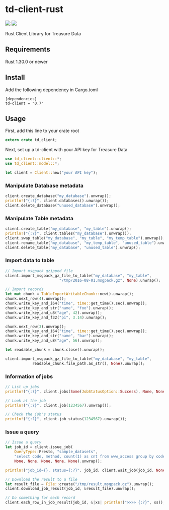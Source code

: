 # td-client-rust
[<img src="https://travis-ci.org/komamitsu/td-client-rust.svg?branch=master"/>](https://travis-ci.org/komamitsu/td-client-rust)
[<img src="https://img.shields.io/crates/v/td-client.svg"/>](https://crates.io/crates/td-client)

Rust Client Library for Treasure Data

## Requirements

Rust 1.30.0 or newer

## Install

Add the following dependency in Cargo.toml

```
[dependencies]
td-client = "0.7"
```

## Usage


First, add this line to your crate root

```rust
extern crate td_client;
```

Next, set up a td-client with your API key for Treasure Data

```rust
use td_client::client::*;
use td_client::model::*;

let client = Client::new("your API key");
```

### Manipulate Database metadata

```rust
client.create_database("my_database").unwrap();
println!("{:?}", client.databases().unwrap());
client.delete_database("unused_database").unwrap();
```

### Manipulate Table metadata

```rust
client.create_table("my_database", "my_table").unwrap();
println!("{:?}", client.tables("my_database").unwrap());
client.swap_table("my_database", "my_table", "my_temp_table").unwrap();
client.rename_table("my_database", "my_temp_table", "unused_table").unwrap();
client.delete_table("my_database", "unused_table").unwrap();
```

### Import data to table

```rust
// Import msgpack gzipped file
client.import_msgpack_gz_file_to_table("my_database", "my_table",
                        "/tmp/2016-08-01.msgpack.gz", None).unwrap();

// Import records
let mut chunk = TableImportWritableChunk::new().unwrap();
chunk.next_row(4).unwrap();
chunk.write_key_and_i64("time", time::get_time().sec).unwrap();
chunk.write_key_and_str("name", "foo").unwrap();
chunk.write_key_and_u8("age", 42).unwrap();
chunk.write_key_and_f32("pi", 3.14).unwrap();

chunk.next_row(3).unwrap();
chunk.write_key_and_i64("time", time::get_time().sec).unwrap();
chunk.write_key_and_str("name", "bar").unwrap();
chunk.write_key_and_u8("age", 56).unwrap();

let readable_chunk = chunk.close().unwrap();

client.import_msgpack_gz_file_to_table("my_database", "my_table", 
			readable_chunk.file_path.as_str(), None).unwrap();
```

### Information of jobs

```rust
// List up jobs
println!("{:?}", client.jobs(Some(JobStatusOption::Success), None, None).unwrap());

// Look at the job
println!("{:?}", client.job(1234567).unwrap());

// Check the job's status
println!("{:?}", client.job_status(1234567).unwrap());
```

### Issue a query

```rust
// Issue a query
let job_id = client.issue_job(
	QueryType::Presto, "sample_datasets",
	"select code, method, count(1) as cnt from www_access group by code, method",
	None, None, None, None, None).unwrap();

println!("job_id={}, status={:?}", job_id, client.wait_job(job_id, None).unwrap());

// Download the result to a file
let result_file = File::create("/tmp/result.msgpack.gz").unwrap();
client.download_job_result(job_id, &result_file).unwrap();

// Do something for each record
client.each_row_in_job_result(job_id, &|xs| println!(">>>> {:?}", xs));
```

